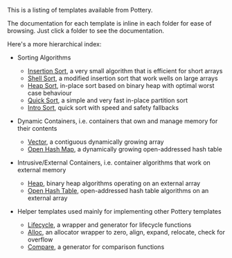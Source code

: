 This is a listing of templates available from Pottery.

The documentation for each template is inline in each folder for ease of browsing. Just click a folder to see the documentation.

Here's a more hierarchical index:

- Sorting Algorithms
    - [Insertion Sort](insertion_sort/), a very small algorithm that is efficient for short arrays
    - [Shell Sort](shell_sort/), a modified insertion sort that work wells on large arrays
    - [Heap Sort](heap_sort/), in-place sort based on binary heap with optimal worst case behaviour
    - [Quick Sort](quick_sort/), a simple and very fast in-place partition sort
    - [Intro Sort](intro_sort/), quick sort with speed and safety fallbacks

- Dynamic Containers, i.e. containers that own and manage memory for their contents
    - [Vector](vector/), a contiguous dynamically growing array
    - [Open Hash Map](open_hash_map/), a dynamically growing open-addressed hash table

- Intrusive/External Containers, i.e. container algorithms that work on external memory
    - [Heap](heap/), binary heap algorithms operating on an external array
    - [Open Hash Table](open_hash_table/), open-addressed hash table algorithms on an external array

- Helper templates used mainly for implementing other Pottery templates
    - [Lifecycle](lifecycle/), a wrapper and generator for lifecycle functions
    - [Alloc](alloc/), an allocator wrapper to zero, align, expand, relocate, check for overflow
    - [Compare](compare/), a generator for comparison functions
